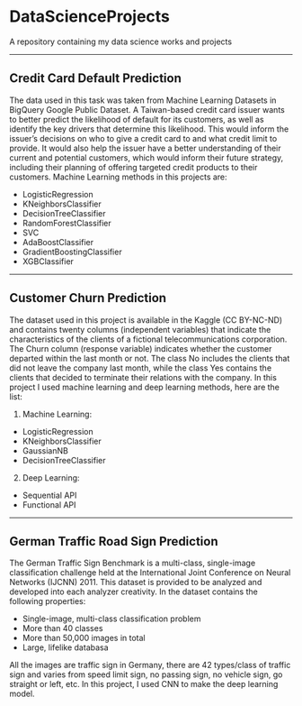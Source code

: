 # DataScienceProjects
A repository containing my data science works and projects

---

## Credit Card Default Prediction

The data used in this task was taken from Machine Learning Datasets in BigQuery Google Public Dataset. A Taiwan-based credit card issuer wants to better predict the likelihood of default for its customers, as well as identify the key drivers that determine this likelihood. This would inform the issuer’s decisions on who to give a credit card to and what credit limit to provide. It would also help the issuer have a better understanding of their current and potential customers, which would inform their future strategy, including their planning of offering targeted credit products to their customers.
Machine Learning methods in this projects are:

* LogisticRegression
* KNeighborsClassifier
* DecisionTreeClassifier
* RandomForestClassifier
* SVC
* AdaBoostClassifier
* GradientBoostingClassifier
* XGBClassifier
---

## Customer Churn Prediction

The dataset used in this project is available in the Kaggle (CC BY-NC-ND) and contains twenty columns (independent variables) that indicate the characteristics of the clients of a fictional telecommunications corporation. The Churn column (response variable) indicates whether the customer departed within the last month or not. The class No includes the clients that did not leave the company last month, while the class Yes contains the clients that decided to terminate their relations with the company.
In this project I used machine learning and deep learning methods, here are the list:
1. Machine Learning:
- LogisticRegression
- KNeighborsClassifier
- GaussianNB
- DecisionTreeClassifier

2. Deep Learning:
* Sequential API
* Functional API

---

## German Traffic Road Sign Prediction

The German Traffic Sign Benchmark is a multi-class, single-image classification challenge held at the International Joint Conference on Neural Networks (IJCNN) 2011. This dataset is provided to be analyzed and developed into each analyzer creativity. In the dataset contains the following properties:
- Single-image, multi-class classification problem
- More than 40 classes
- More than 50,000 images in total
- Large, lifelike databasa

All the images are traffic sign in Germany, there are 42 types/class of traffic sign and varies from speed limit sign, no passing sign, no vehicle sign, go straight or left, etc.
In this project, I used CNN to make the deep learning model.
